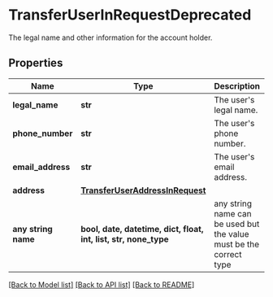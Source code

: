 # TransferUserInRequestDeprecated

The legal name and other information for the account holder.

## Properties
Name | Type | Description | Notes
------------ | ------------- | ------------- | -------------
**legal_name** | **str** | The user&#39;s legal name. | [optional] 
**phone_number** | **str** | The user&#39;s phone number. | [optional] 
**email_address** | **str** | The user&#39;s email address. | [optional] 
**address** | [**TransferUserAddressInRequest**](TransferUserAddressInRequest.md) |  | [optional] 
**any string name** | **bool, date, datetime, dict, float, int, list, str, none_type** | any string name can be used but the value must be the correct type | [optional]

[[Back to Model list]](../README.md#documentation-for-models) [[Back to API list]](../README.md#documentation-for-api-endpoints) [[Back to README]](../README.md)


